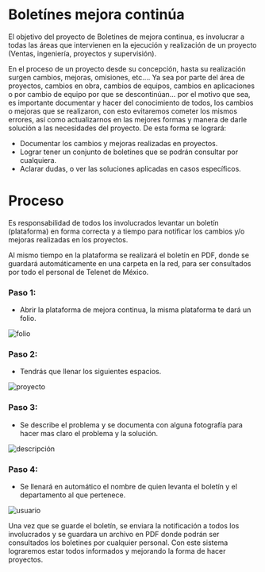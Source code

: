 # Boletínes mejora continúa


El objetivo del proyecto de Boletines de mejora continua, es involucrar a todas las áreas que intervienen en la ejecución y realización de un proyecto (Ventas, ingeniería, proyectos y supervisión). 

En el proceso de un proyecto desde su concepción, hasta su realización surgen cambios, mejoras, omisiones, etc…. Ya sea por parte del área de proyectos, cambios en obra, cambios de equipos, cambios en aplicaciones o por cambio de equipo por que se descontinúan… por el motivo que sea, es importante documentar y hacer del conocimiento de todos, los cambios o mejoras que se realizaron, con esto evitaremos cometer los mismos errores, así como actualizarnos en las mejores formas y manera de darle solución a las necesidades del proyecto.
De esta forma se logrará:


  - Documentar los cambios y mejoras realizadas en proyectos.
  - Lograr tener un conjunto de boletines que se podrán consultar por cualquiera.
  - Aclarar dudas, o ver las soluciones aplicadas en casos específicos.

# Proceso

Es responsabilidad de todos los involucrados levantar un boletín (plataforma) en forma correcta y a tiempo para notificar los cambios y/o mejoras realizadas en los proyectos.

 Al mismo tiempo en la plataforma se realizará el boletín en PDF, donde se guardará automáticamente en una carpeta en la red, para ser consultados por todo el personal de Telenet de México.

### Paso 1: 

- Abrir la plataforma de mejora continua, la misma plataforma te dará un folio.

![folio](https://github.com/telenetdemexico/boletin/blob/desarrollo/src/imgs/folio.jpg)

### Paso 2:

- Tendrás que llenar los siguientes espacios.

![proyecto](https://github.com/telenetdemexico/boletin/blob/desarrollo/src/imgs/proyecto.jpg)

### Paso 3:

- Se describe el problema y se documenta con alguna fotografía para hacer mas claro el problema y la solución.

![descripción](https://github.com/telenetdemexico/boletin/blob/desarrollo/src/imgs/descripci%C3%B3n.jpg)

### Paso 4:

- Se llenará en automático el nombre de quien levanta el boletín y el departamento al que pertenece.

![usuario](https://github.com/telenetdemexico/boletin/blob/desarrollo/src/imgs/usuario.jpg)

Una vez que se guarde el boletín, se enviara la notificación a todos los involucrados y se guardara un archivo en PDF donde podrán ser consultados los boletines por cualquier personal.
Con este sistema lograremos estar todos informados y mejorando la forma de hacer proyectos.

